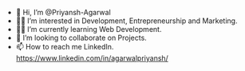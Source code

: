 - 👋 Hi, I’m @Priyansh-Agarwal
- 👨‍💼 I’m interested in Development, Entrepreneurship and Marketing.
- 👨‍💻 I’m currently learning Web Development.
- 🤝 I’m looking to collaborate on Projects.
- 📫 How to reach me LinkedIn.
https://www.linkedin.com/in/agarwalpriyansh/

<!---
Priyansh-Agarwal/Priyansh-Agarwal is a ✨ special ✨ repository because its `README.md` (this file) appears on your GitHub profile.
You can click the Preview link to take a look at your changes.
--->
